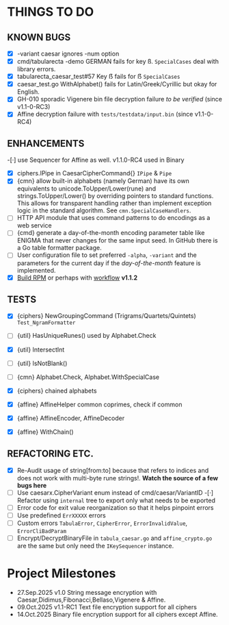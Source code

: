 # THINGS TO DO


## KNOWN BUGS

-[X] -variant caesar ignores -num option
-[X] cmd/tabularecta -demo GERMAN fails for key ß. `SpecialCases` deal with library errors.
-[X] tabularecta_caesar_test#57 Key ẞ fails for ẞ `SpecialCases`
-[X] caesar_test.go WithAlphabet() fails for Latin/Greek/Cyrillic but okay for English.
-[X] GH-010 sporadic Vigenere bin file decryption failure *to be verified* (since v1.1-0-RC3)
-[X] Affine decryption failure with `tests/testdata/input.bin` (since v1.1-0-RC4)

## ENHANCEMENTS

-[·] use Sequencer for Affine as well. v1.1.0-RC4 used in Binary
-[X] ciphers.IPipe in CaesarCipherCommand{} `IPipe` & `Pipe`
-[X] {cmn} allow built-in alphabets (namely German) have its  own equivalents to unicode.ToUpper/Lower(rune)
     and strings.ToUpper/Lower() by overriding pointers to standard functions. This allows
     for transparent handling rather than implement exception logic in the standard algorithm.
     See `cmn.SpecialCaseHandlers`.
-[ ] HTTP API module that uses command patterns to do encodings as a web service
-[ ] {cmd} generate a day-of-the-month encoding parameter table like ENIGMA that never changes for
     the same input seed. In GitHub there is a Go table formatter package.
-[ ] User configuration file to set preferred `-alpha`, `-variant` and the parameters for the current
     day if the *day-of-the-month* feature is implemented.
-[X] [Build RPM](https://infotechys.com/how-to-create-and-build-rpm-packages/) or perhaps with [workflow](https://www.spencersmolen.com/creating-an-automated-rpm-build-pipeline-using-github-actions/) **v1.1.2**

## TESTS

-[X] {ciphers} NewGroupingCommand (Trigrams/Quartets/Quintets) `Test_NgramFormatter`
-[ ] {util} HasUniqueRunes() used by Alphabet.Check
-[X] {util} IntersectInt
-[ ] {util} IsNotBlank()
-[ ] {cmn} Alphabet.Check, Alphabet.WithSpecialCase
-[X] {ciphers} chained alphabets

-[X] {affine} AffineHelper common coprimes, check if common
-[X] {affine} AffineEncoder, AffineDecoder
-[X] {affine} WithChain()

## REFACTORING ETC.

-[X] Re-Audit usage of string[from:to] because that refers to indices and does not
     work with multi-byte rune strings!. **Watch the source of a few bugs here**
-[ ] Use caesarx.CipherVariant enum instead of cmd/caesar/VariantID
-[·] Refactor using `internal` tree to export only what needs to be exported
-[ ] Error code for exit value reorganization so that it helps pinpoint errors
-[ ] Use predefined `ErrXXXXX` errors
-[ ] Custom errors `TabulaError`, `CipherError`, `ErrorInvalidValue`, `ErrorCliBadParam`
-[ ] Encrypt/DecryptBinaryFile in `tabula_caesar.go` and `affine_crypto.go` are the same
     but only need the `IKeySequencer` instance.

# Project Milestones

- 27.Sep.2025 v1.0 String message encryption with Caesar,Didimus,Fibonacci,Bellaso,Vigenere & Affine.
- 09.Oct.2025 v1.1-RC1 Text file encryption support for all ciphers
- 14.Oct.2025 Binary file encryption support for all ciphers except Affine.

